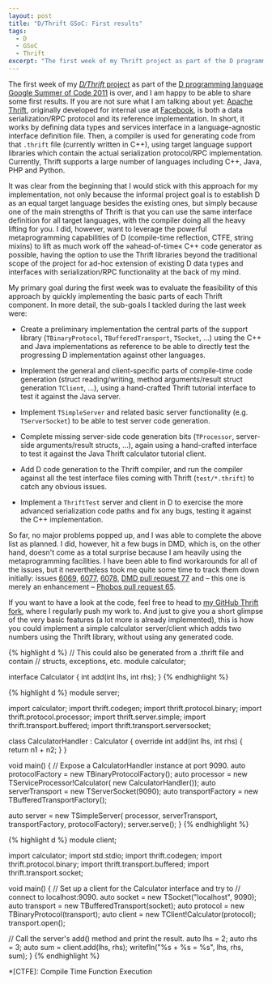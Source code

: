 ```yaml
---
layout: post
title: "D/Thrift GSoC: First results"
tags:
  - D
  - GSoC
  - Thrift
excerpt: "The first week of my Thrift project as part of the D programming language Google Summer of Code is over, and I am happy to be able to share some first results. If you are not sure what I am talking about yet:"
---
```


The first week of my [_D/Thrift_ project](/code/gsoc/thrift/) as part of the [D programming language](http://d-programming-language.org) [Google Summer of Code 2011](http://www.google-melange.com/gsoc/org/google/gsoc2011/dprogramminglanguage) is over, and I am happy to be able to share some first results. If you are not sure what I am talking about yet: [Apache Thrift](http://thrift.apache.org), originally developed for internal use at [Facebook](http://facebook.com), is both a data serialization/RPC protocol and its reference implementation. In short, it works by defining data types and services interface in a language-agnostic interface definition file. Then, a compiler is used for generating code from that `.thrift` file (currently written in C++), using target language support libraries which contain the actual serialization protocol/RPC implementation. Currently, Thrift supports a large number of languages including C++, Java, PHP and Python.

It was clear from the beginning that I would stick with this approach for my implementation, not only because the informal project goal is to establish D as an equal target language besides the existing ones, but simply because one of the main strengths of Thrift is that you can use the same interface definition for all target languages, with the compiler doing all the heavy lifting for you. I did, however, want to leverage the powerful metaprogramming capabilities of D (compile-time reflection, CTFE, string mixins) to lift as much work off the »ahead-of-time« C++ code generator as possible, having the option to use the Thrift libraries beyond the traditional scope of the project for ad-hoc extension of existing D data types and interfaces with serialization/RPC functionality at the back of my mind.

My primary goal during the first week was to evaluate the feasibility of this approach by quickly implementing the basic parts of each Thrift component. In more detail, the sub-goals I tackled during the last week were:

 * Create a preliminary implementation the central parts of the support library (`TBinaryProtocol`, `TBufferedTransport`, `TSocket`, …) using the C++ and Java implementations as reference to be able to directly test the progressing D implementation against other languages.

 * Implement the general and client-specific parts of compile-time code generation (struct reading/writing, method arguments/result struct generation `TClient`, …), using a hand-crafted Thrift tutorial interface to test it against the Java server.

 * Implement `TSimpleServer` and related basic server functionality (e.g. `TServerSocket`) to be able to test server code generation.

 * Complete missing server-side code generation bits (`TProcessor`, server-side arguments/result structs, …), again using a hand-crafted interface to test it against the Java Thrift calculator tutorial client.

 * Add D code generation to the Thrift compiler, and run the compiler against all the test interface files coming with Thrift (`test/*.thrift`) to catch any obvious issues.

 * Implement a `ThriftTest` server and client in D to exercise the more advanced serialization code paths and fix any bugs, testing it against the C++ implementation.

So far, no major problems popped up, and I was able to complete the above list as planned. I did, however, hit a few bugs in DMD, which is, on the other hand, doesn't come as a total surprise because I am heavily using the metaprogramming facilities. I have been able to find workarounds for all of the issues, but it nevertheless took me quite some time to track them down initially: issues [6069](http://d.puremagic.com/issues/show_bug.cgi?id=6069), [6077](http://d.puremagic.com/issues/show_bug.cgi?id=6077), [6078](http://d.puremagic.com/issues/show_bug.cgi?id=6078), [DMD pull request 77](https://github.com/D-Programming-Language/dmd/pull/77) and – this one is merely an enhancement – [Phobos pull request 65](https://github.com/D-Programming-Language/phobos/pull/65).

If you want to have a look at the code, feel free to head to [my GitHub Thrift fork](https://github.com/klickverbot/thrift/tree/d-gsoc), where I regularly push my work to. And just to give you a short glimpse of the very basic features (a lot more is already implemented), this is how you could implement a simple calculator server/client which adds two numbers using the Thrift library, without using any generated code.

{% highlight d %}
// This could also be generated from a .thrift file and contain
// structs, exceptions, etc.
module calculator;

interface Calculator {
  int add(int lhs, int rhs);
}
{% endhighlight %}

{% highlight d %}
module server;

import calculator;
import thrift.codegen;
import thrift.protocol.binary;
import thrift.protocol.processor;
import thrift.server.simple;
import thrift.transport.buffered;
import thrift.transport.serversocket;

class CalculatorHandler : Calculator {
  override int add(int lhs, int rhs) {
    return n1 + n2;
  }
}

void main() {
  // Expose a CalculatorHandler instance at port 9090.
  auto protocolFactory = new TBinaryProtocolFactory();
  auto processor = new TServiceProcessor!Calculator(
    new CalculatorHandler());
  auto serverTransport = new TServerSocket(9090);
  auto transportFactory = new TBufferedTransportFactory();

  auto server = new TSimpleServer(
    processor, serverTransport, transportFactory, protocolFactory);
  server.serve();
}
{% endhighlight %}

{% highlight d %}
module client;

import calculator;
import std.stdio;
import thrift.codegen;
import thrift.protocol.binary;
import thrift.transport.buffered;
import thrift.transport.socket;

void main() {
  // Set up a client for the Calculator interface and try to
  // connect to localhost:9090.
  auto socket = new TSocket("localhost", 9090);
  auto transport = new TBufferedTransport(socket);
  auto protocol = new TBinaryProtocol(transport);
  auto client = new TClient!Calculator(protocol);
  transport.open();

  // Call the server's add() method and print the result.
  auto lhs = 2;
  auto rhs = 3;
  auto sum = client.add(lhs, rhs);
  writefln("%s + %s = %s", lhs, rhs, sum);
}
{% endhighlight %}

*[CTFE]: Compile Time Function Execution

